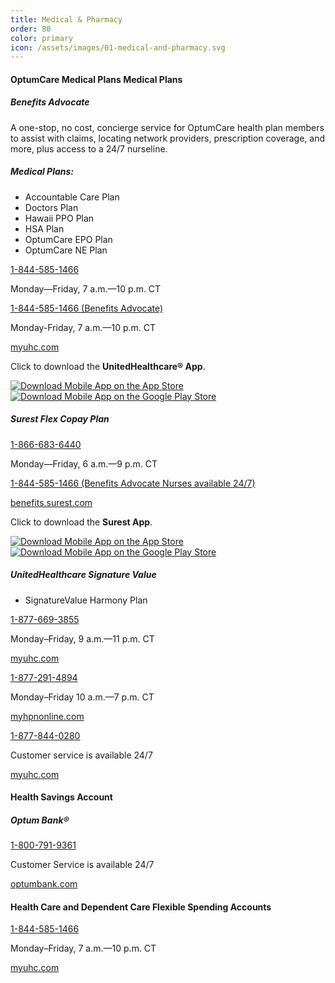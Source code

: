 ```yaml
---
title: Medical & Pharmacy
order: 80
color: primary
icon: /assets/images/01-medical-and-pharmacy.svg
---
```


#### OptumCare Medical Plans Medical Plans

##### Benefits Advocate

A one-stop, no cost, concierge service for OptumCare health plan members to assist with claims, locating network providers, prescription coverage, and more, plus access to a 24/7 nurseline.

##### Medical Plans:

- Accountable Care Plan
- Doctors Plan
- Hawaii PPO Plan
- HSA Plan
- OptumCare EPO Plan
- OptumCare NE Plan

[1-844-585-1466](tel://+1-844-585-1466 "1-844-585-1466")

Monday—Friday, 7 a.m.—10 p.m. CT

[1-844-585-1466 (Benefits Advocate)](tel://+1-844-585-1466 "1-844-585-1466")

Monday-Friday, 7 a.m.—10 p.m. CT

[myuhc.com](https://member.uhc.com/myuhc "myuhc.com in a new tab")

Click to download the **UnitedHealthcare® App**.

<a class="app-badge" href="https://apps.apple.com/us/app/unitedhealthcare/id1348316600">![Download Mobile App on the App Store](/assets/images/apple-store-badge.svg)</a>
<a class="app-badge" href="https://play.google.com/store/apps/details?id=com.mobile.uhc">![Download Mobile App on the Google Play Store](/assets/images/google-play-badge.svg)</a>

##### Surest Flex Copay Plan

[1-866-683-6440](tel://+1-866-683-6440 "1-866-683-6440")

Monday—Friday, 6 a.m.—9 p.m. CT

[1-844-585-1466 (Benefits Advocate Nurses available 24/7)](tel://+1-844-585-1466 "1-844-585-1466")

[benefits.surest.com](https://benefits.surest.com/default/login?returnPath= "benefits.surest.com in a new tab")

<!-- [join.surest.com/uhg (Not Yet Enrolled)](https://join.surest.com/uhg/access-login "join.surest.com/uhg in a new tab") -->

Click to download the **Surest App**.

<a class="app-badge" href="https://apps.apple.com/us/app/surest/id1283152937">![Download Mobile App on the App Store](/assets/images/apple-store-badge.svg)</a>
<a class="app-badge" href="https://play.google.com/store/apps/details?id=com.yourbind.bindapp">![Download Mobile App on the Google Play Store](/assets/images/google-play-badge.svg)</a>

##### UnitedHealthcare Signature Value

- SignatureValue Harmony Plan

[1-877-669-3855](tel://+1-877-669-3855 "1-877-669-3855")

Monday–Friday, 9 a.m.—11 p.m. CT

[myuhc.com](https://member.uhc.com/myuhc "myuhc.com in a new tab")

[1-877-291-4894](tel://+1-877-291-4894 "1-877-291-4894")

Monday–Friday 10 a.m.—7 p.m. CT

[myhpnonline.com](https://www.healthplanofnevada.com/Member "myhpnonline.com in a new tab")

[1-877-844-0280](tel://+1-877-844-0280 "1-877-844-0280")

Customer service is available 24/7

[myuhc.com](https://member.uhc.com/myuhc "myuhc.com in a new tab")

#### Health Savings Account

##### Optum Bank®

[1-800-791-9361](tel://+1-800-791-9361 "1-800-791-9361")

Customer Service is available 24/7

[optumbank.com](https://www.optumbank.com/ "optumbank.com in a new tab")

#### Health Care and Dependent Care Flexible Spending Accounts

[1-844-585-1466](tel://+1-844-585-1466 "1-844-585-1466")

Monday–Friday, 7 a.m.—10 p.m. CT

[myuhc.com](https://member.uhc.com/myuhc "myuhc.com in a new tab")
